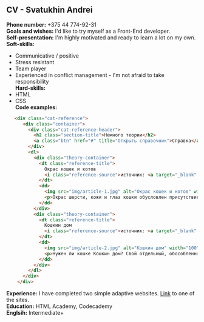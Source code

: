 **CV - Svatukhin Andrei**
------------------------
**Phone number:** +375 44 774-92-31 <br>
**Goals and wishes:** I'd like to try myself as a Front-End developer. <br>
**Self-presentation:** I'm highly motivated and ready to learn a lot on my own. <br>
**Soft-skills:**
- Communicative / positive 
- Stress resistant
- Team player
- Experienced in conflict management - I'm not afraid to take responsibility <br>
**Hard-skills:** 
- HTML
- CSS <br>
**Code examples:**
```HTML
   <div class="cat-reference">
      <div class="container">
        <div class="cat-reference-header">
          <h2 class="section-title">Немного теории</h2>
          <a class="btn" href="#" title="Открыть справочник">Справка</a>
        </div>
        <dl>
          <div class="theory-container">
            <dt class="reference-title">
              Окрас кошек и котов
              <i class="reference-source">источник: <a target="_blank" href="https://ru.wikipedia.org">wikipedia</a></i>
            </dt>
            <dd>
              <img src="img/article-1.jpg" alt="Окрас кошек и котов" width="100" height="100">
              <p>Окрас шерсти, кожи и глаз кошки обусловлен присутствием в них пигмента меланина. Меланин находится в теле волоса в виде микроскопических гранул, которые различаются по форме, размеру и количеству, что и вызывает различия в окрасе.</p>
            </dd>
          </div>
          <div class="theory-container">
            <dt class="reference-title">
              Кошкин дом
              <i class="reference-source">источник: <a target="_blank" href="http://kotmur.spb.ru">kotmur.spb.ru</a></i>
            </dt>
            <dd>
              <img src="img/article-2.jpg" alt="Кошкин дом" width="100" height="100">
              <p>Нужен ли кошке Кошкин дом? Свой отдельный, обособленный от пространства городской квартиры Кошкин дом? Да, нужен! Нужен особый Кошкин дом, обустроенный по ее вкусу с лесенкой, с когтеточкой, с замкнутым, своим, отдельным уголком в ее, кошкином, доме.</p>
            </dd>
          </div>
        </dl>
      </div>
    </div>
```
**Experience:** I have completed two simple adaptive websites. [Link](https://svatukhin.github.io/) to one of the sites. <br> 
**Education:** HTML Academy, Codecademy <br>
**Englsih:** Intermediate+ <br>
